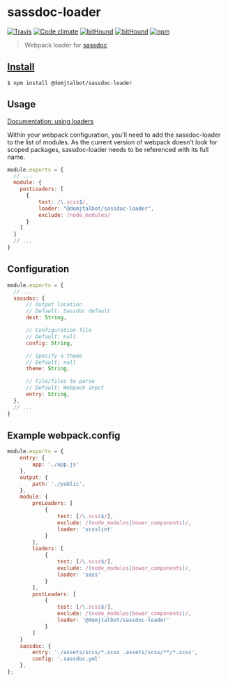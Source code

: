 # sassdoc-loader

[![Travis](https://img.shields.io/travis/domjtalbot/sassdoc-loader.svg?style=flat-square)](https://travis-ci.org/domjtalbot/sassdoc-loader)
[![Code climate](https://img.shields.io/codeclimate/github/domjtalbot/sassdoc-loader.svg?style=flat-square)](https://codeclimate.com/github/domjtalbot/sassdoc-loader)
[![bitHound](https://img.shields.io/bithound/code/github/domjtalbot/sassdoc-loader.svg?style=flat-square)](https://www.bithound.io/github/domjtalbot/sassdoc-loader)
[![bitHound](https://img.shields.io/bithound/dependencies/github/domjtalbot/sassdoc-loader.svg?style=flat-square)](https://www.bithound.io/github/domjtalbot/sassdoc-loader)
[![npm](https://img.shields.io/npm/v/@domjtalbot/sassdoc-loader.svg?style=flat-square)](https://www.npmjs.com/package/sassdoc-loader)

> Webpack loader for [sassdoc](https://github.com/SassDoc/sassdoc)

## [Install](https://www.npmjs.com/package/@domjtalbot/sassdoc-loader)

```console
$ npm install @domjtalbot/sassdoc-loader
```

## Usage
[Documentation: using loaders](http://webpack.github.io/docs/using-loaders.html)

Within your webpack configuration, you'll need to add the sassdoc-loader to the list of modules.
As the current version of webpack doesn't look for scoped packages, sassdoc-loader needs to be referenced with its full name.

```javascript
module.exports = {
  // ...
  module: {
    postLoaders: [
      {
          test: /\.scss$/,
          loader: "@domjtalbot/sassdoc-loader",
          exclude: /node_modules/
      }
    ]
  }
  // ...
}
```

## Configuration
```javascript
module.exports = {
  // ...
  sassdoc: {
      // Output location
      // Default: Sassdoc default
      dest: String,

      // Configuration file
      // Default: null
      config: String,

      // Specify a theme
      // Default: null
      theme: String,

      // File/files to parse
      // Default: Webpack input
      entry: String,
  },
  // ...
}
```

## Example webpack.config
```javascript
module.exports = {
    entry: {
        app: './app.js'
    },
    output: {
        path: './public',
    },
    module: {
        preLoaders: [
            {
                test: [/\.scss$/],
                exclude: /(node_modules|bower_components)/,
                loader: 'scsslint'
            }
        ],
        loaders: [
            {
                test: [/\.scss$/],
                exclude: /(node_modules|bower_components)/,
                loader: 'sass'
            }
        ],
        postLoaders: [
            {
                test: [/\.scss$/],
                exclude: /(node_modules|bower_components)/,
                loader: '@domjtalbot/sassdoc-loader'
            }
        ]
    }
    sassdoc: {
        entry: './assets/scss/*.scss .assets/scss/**/*.scss',
        config: '.sassdoc.yml'
    },
};
```
